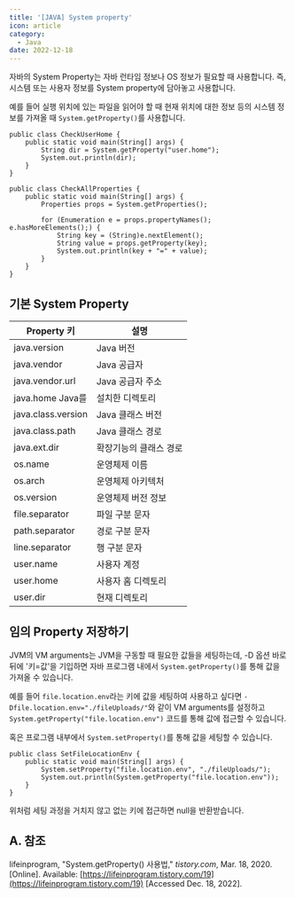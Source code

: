 ```yaml
---
title: '[JAVA] System property'
icon: article
category:
  - Java
date: 2022-12-18
---
```


자바의 System Property는 자바 런타임 정보나 OS 정보가 필요할 때 사용합니다. 즉, 시스템 또는 사용자 정보를 System property에 담아놓고 사용합니다.

예를 들어 실행 위치에 있는 파일을 읽어야 할 때 현재 위치에 대한 정보 등의 시스템 정보를 가져올 때 `System.getProperty()`를 사용합니다.

```java:no-line-numbers
public class CheckUserHome {
    public static void main(String[] args) {
        String dir = System.getProperty("user.home");
        System.out.println(dir);
    }
}
```

```java:no-line-numbers
public class CheckAllProperties {
    public static void main(String[] args) {
        Properties props = System.getProperties();

        for (Enumeration e = props.propertyNames(); e.hasMoreElements();) {
            String key = (String)e.nextElement();
            String value = props.getProperty(key);
            System.out.println(key + "=" + value);
        }
    }
}
```

## 기본 System Property

Property 키 | 설명
----------- | ----
java.version | Java 버전
java.vendor | Java 공급자
java.vendor.url | Java 공급자 주소
java.home	Java를 | 설치한 디렉토리
java.class.version | Java 클래스 버전
java.class.path	| Java 클래스 경로
java.ext.dir | 확장기능의 클래스 경로
os.name | 운영체제 이름
os.arch	| 운영체제 아키텍처
os.version | 운영체제 버전 정보
file.separator | 파일 구분 문자
path.separator | 경로 구분 문자
line.separator | 행 구분 문자
user.name | 사용자 계정
user.home | 사용자 홈 디렉토리
user.dir | 현재 디렉토리

## 임의 Property 저장하기
JVM의 VM arguments는 JVM을 구동할 때 필요한 값들을 세팅하는데, -D 옵션 바로 뒤에 '키=값'을 기입하면 자바 프로그램 내에서 `System.getProperty()`를 통해 값을 가져올 수 있습니다.

예를 들어 `file.location.env`라는 키에 값을 세팅하여 사용하고 싶다면 `-Dfile.location.env="./fileUploads/"`와 같이 VM arguments를 설정하고 `System.getProperty("file.location.env")` 코드를 통해 값에 접근할 수 있습니다.

혹은 프로그램 내부에서 `System.setProperty()`를 통해 값을 세팅할 수 있습니다.

```java:no-line-numbers
public class SetFileLocationEnv {
    public static void main(String[] args) {
        System.setProperty("file.location.env", "./fileUploads/");
        System.out.println(System.getProperty("file.location.env"));
    }
}
```

위처럼 세팅 과정을 거치지 않고 없는 키에 접근하면 null을 반환받습니다.

## A. 참조
lifeinprogram, "System.getProperty() 사용법," *tistory.com*, Mar. 18, 2020. [Online]. Available: [https://lifeinprogram.tistory.com/19](https://lifeinprogram.tistory.com/19) [Accessed Dec. 18, 2022].

